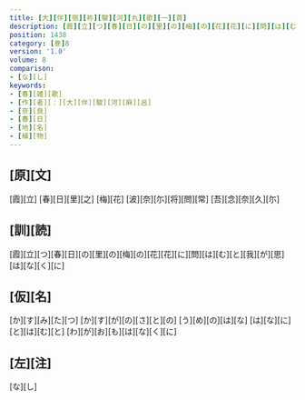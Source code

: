 ```yaml
---
title: [大][伴][宿][祢][駿][河][丸][歌][一][首]
description: [霞][立][つ][春][日][の][里][の][梅][の][花][花][に][問][は][む][と][我][が][思][は][な][く][に]
position: 1438
category: [巻]8
version: '1.0'
volume: 8
comparison:
- [な][し]
keywords:
- [春][雑][歌]
- [作][者][：][大][伴][駿][河][麻][呂]
- [奈][良]
- [春][日]
- [地][名]
- [植][物]
---
```


## [原][文]

[霞][立] [春][日][里][之] [梅][花] [波][奈][尓][将][問][常] [吾][念][奈][久][尓]

## [訓][読]

[霞][立][つ][春][日][の][里][の][梅][の][花][花][に][問][は][む][と][我][が][思][は][な][く][に]

## [仮][名]

[か][す][み][た][つ] [か][す][が][の][さ][と][の] [う][め][の][は][な] [は][な][に][と][は][む][と] [わ][が][お][も][は][な][く][に]

## [左][注]

[な][し]
